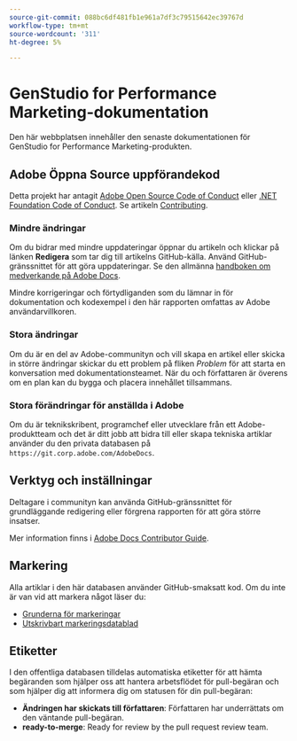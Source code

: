 ```yaml
---
source-git-commit: 088bc6df481fb1e961a7df3c79515642ec39767d
workflow-type: tm+mt
source-wordcount: '311'
ht-degree: 5%

---
```

# GenStudio for Performance Marketing-dokumentation

Den här webbplatsen innehåller den senaste dokumentationen för GenStudio for Performance Marketing-produkten.

## Adobe Öppna Source uppförandekod

Detta projekt har antagit [Adobe Open Source Code of Conduct](code-of-conduct.md) eller [.NET Foundation Code of Conduct](https://dotnetfoundation.org/about/policies/code-of-conduct). Se artikeln [Contributing](contributing.md).

### Mindre ändringar

Om du bidrar med mindre uppdateringar öppnar du artikeln och klickar på länken **Redigera** som tar dig till artikelns GitHub-källa. Använd GitHub-gränssnittet för att göra uppdateringar. Se den allmänna [handboken om medverkande på Adobe Docs](https://experienceleague.adobe.com/en/docs/contributor/contributor-guide/introduction).

Mindre korrigeringar och förtydliganden som du lämnar in för dokumentation och kodexempel i den här rapporten omfattas av Adobe användarvillkoren.

### Stora ändringar

Om du är en del av Adobe-communityn och vill skapa en artikel eller skicka in större ändringar skickar du ett problem på fliken _Problem_ för att starta en konversation med dokumentationsteamet. När du och författaren är överens om en plan kan du bygga och placera innehållet tillsammans.

### Stora förändringar för anställda i Adobe

Om du är teknikskribent, programchef eller utvecklare från ett Adobe-produktteam och det är ditt jobb att bidra till eller skapa tekniska artiklar använder du den privata databasen på `https://git.corp.adobe.com/AdobeDocs`.

## Verktyg och inställningar

Deltagare i communityn kan använda GitHub-gränssnittet för grundläggande redigering eller förgrena rapporten för att göra större insatser.

Mer information finns i [Adobe Docs Contributor Guide](https://experienceleague.adobe.com/en/docs/contributor/contributor-guide/introduction).

## Markering

Alla artiklar i den här databasen använder GitHub-smaksatt kod. Om du inte är van vid att markera något läser du:

- [Grunderna för markeringar](https://docs.github.com/en/get-started/writing-on-github/getting-started-with-writing-and-formatting-on-github/basic-writing-and-formatting-syntax)
- [Utskrivbart markeringsdatablad](https://docs.github.com/en/get-started/getting-started-with-git/git-cheatsheet)

## Etiketter

I den offentliga databasen tilldelas automatiska etiketter för att hämta begäranden som hjälper oss att hantera arbetsflödet för pull-begäran och som hjälper dig att informera dig om statusen för din pull-begäran:

- **Ändringen har skickats till författaren**: Författaren har underrättats om den väntande pull-begäran.
- **ready-to-merge**: Ready for review by the pull request review team.
